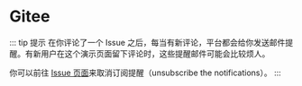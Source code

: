 # Gitee

::: tip 提示
在你评论了一个 Issue 之后，每当有新评论，平台都会给你发送邮件提醒。有新用户在这个演示页面留下评论时，这些提醒邮件可能会比较烦人。

你可以前往 [Issue 页面](https://gitee.com/meteor_lxy/vssue/issues/IWWRQ)来取消订阅提醒（unsubscribe the notifications）。
:::

<VssueDemo platform="gitee" />
